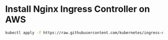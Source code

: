 # Install Nginx Ingress Controller on AWS

```bash
kubectl apply -f https://raw.githubusercontent.com/kubernetes/ingress-nginx/controller-v1.11.1/deploy/static/provider/aws/deploy.yaml
```